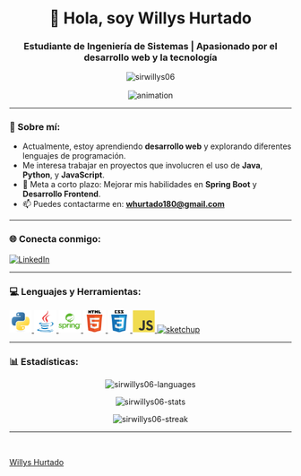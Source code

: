 <h1 align="center">👋 Hola, soy Willys Hurtado</h1>
<h3 align="center">Estudiante de Ingeniería de Sistemas | Apasionado por el desarrollo web y la tecnología</h3>

<p align="center">
  <img src="https://komarev.com/ghpvc/?username=sirwillys06&label=Visitas%20al%20perfil&color=0e75b6&style=flat" alt="sirwillys06" />
</p>

<p align="center">
  <img align="center" src="https://github.com/Adam-pw/Adam-pw/blob/main/animation_500_kxa883sd.gif" alt="animation" width="300"/>
</p>

---

### 🌱 Sobre mí:

- Actualmente, estoy aprendiendo **desarrollo web** y explorando diferentes lenguajes de programación.
- Me interesa trabajar en proyectos que involucren el uso de **Java**, **Python**, y **JavaScript**.
- 🎯 Meta a corto plazo: Mejorar mis habilidades en **Spring Boot** y **Desarrollo Frontend**.
- 📫 Puedes contactarme en: **whurtado180@gmail.com**

---

### 🌐 Conecta conmigo:

<p align="left">
  <a href="https://www.linkedin.com/in/willys-hurtado/" target="_blank">
    <img align="center" src="https://raw.githubusercontent.com/rahuldkjain/github-profile-readme-generator/master/src/images/icons/Social/linked-in-alt.svg" alt="LinkedIn" height="30" width="40" />
  </a>
</p>

---

### 💻 Lenguajes y Herramientas:

<p align="left">
  <a href="https://www.python.org" target="_blank" rel="noreferrer">
    <img src="https://raw.githubusercontent.com/devicons/devicon/master/icons/python/python-original.svg" alt="python" width="40" height="40" />
  </a> 
  <a href="https://www.java.com" target="_blank" rel="noreferrer">
    <img src="https://raw.githubusercontent.com/devicons/devicon/master/icons/java/java-original.svg" alt="java" width="40" height="40" />
  </a>
  <a href="https://spring.io/projects/spring-boot" target="_blank" rel="noreferrer">
    <img src="https://raw.githubusercontent.com/devicons/devicon/master/icons/spring/spring-original-wordmark.svg" alt="spring boot" width="40" height="40" />
  </a>
  <a href="https://www.w3.org/html/" target="_blank" rel="noreferrer">
    <img src="https://raw.githubusercontent.com/devicons/devicon/master/icons/html5/html5-original-wordmark.svg" alt="html5" width="40" height="40" />
  </a>
  <a href="https://www.w3schools.com/css/" target="_blank" rel="noreferrer">
    <img src="https://raw.githubusercontent.com/devicons/devicon/master/icons/css3/css3-original-wordmark.svg" alt="css3" width="40" height="40" />
  </a>
  <a href="https://developer.mozilla.org/en-US/docs/Web/JavaScript" target="_blank" rel="noreferrer">
    <img src="https://raw.githubusercontent.com/devicons/devicon/master/icons/javascript/javascript-original.svg" alt="javascript" width="40" height="40" />
  </a>
  <a href="https://www.sketchup.com/" target="_blank" rel="noreferrer">
    <img src="https://encrypted-tbn0.gstatic.com/images?q=tbn:ANd9GcTghae5CWWtW718wlqKHNW4GDy8ZVHSs72B3g&s" alt="sketchup" width="40" height="40" />
  </a>
</p>

---

### 📊 Estadísticas:

<p align="center">
  <img src="https://github-readme-stats.vercel.app/api/top-langs?username=sirwillys06&show_icons=true&locale=en&bg_color=0d1117&text_color=ffffff&layout=compact" alt="sirwillys06-languages" />
</p>

<p align="center">
  <img src="https://github-readme-stats.vercel.app/api?username=sirwillys06&show_icons=true&locale=en&bg_color=0d1117&text_color=ffffff" alt="sirwillys06-stats" />
</p>

<p align="center">
  <img src="https://github-readme-streak-stats.herokuapp.com/?user=sirwillys06&theme=dark&background=0d1117&date_format=M%20j%5B%2C%20Y%5D" alt="sirwillys06-streak" />
</p>

---

<p align="left">
  <a href="https://twitter.com/" target="_blank"><img
      src="https://img.shields.io/twitter/follow/?logo=twitter&style=for-the-badge" alt="" /></a>
</p>

[Willys Hurtado](https://github.com/Sirwillys06)


